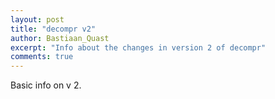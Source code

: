 ```yaml
---
layout: post
title: "decompr v2"
author: Bastiaan_Quast
excerpt: "Info about the changes in version 2 of decompr"
comments: true
---
```


Basic info on v 2.